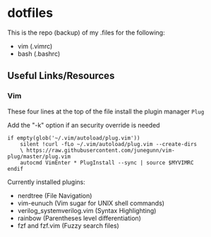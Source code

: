 # dotfiles

This is the repo (backup) of my .files for the following:
* vim (.vimrc)
* bash (.bashrc)

## Useful Links/Resources

### Vim
These four lines at the top of the file install the plugin manager `Plug`

Add the "-k" option if an security override is needed
```
if empty(glob('~/.vim/autoload/plug.vim'))
    silent !curl -fLo ~/.vim/autoload/plug.vim --create-dirs
    \ https://raw.githubusercontent.com/junegunn/vim-plug/master/plug.vim
    autocmd VimEnter * PlugInstall --sync | source $MYVIMRC
endif
```
Currently installed plugins:
* nerdtree (File Navigation)
* vim-eunuch (Vim sugar for UNIX shell commands)
* verilog_systemverilog.vim (Syntax Highlighting)
* rainbow (Parentheses level differentiation)
* fzf and fzf.vim (Fuzzy search files)


